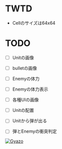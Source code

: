 # TWTD

* Cellのサイズは64x64

# TODO
- [ ] Unitの画像
- [ ] bulletの画像
- [ ] Enemyの体力
- [ ] Enemyの体力表示
- [ ] 各種UIの画像
- [ ] Unitの配置
- [ ] Unitから弾が出る
- [ ] 弾とEnemyの衝突判定


[![Gyazo](https://i.gyazo.com/3187c5c601ec2a1afe2e4c8f6aac3ea6.gif)](https://gyazo.com/3187c5c601ec2a1afe2e4c8f6aac3ea6)
